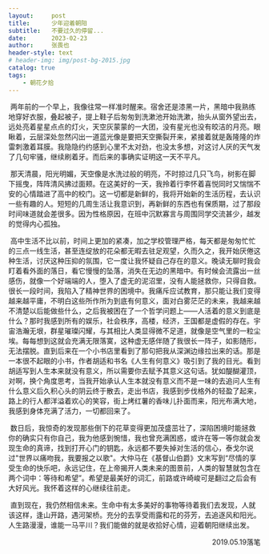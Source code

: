 ```yaml
---
layout:     post
title:      少年迎着朝阳
subtitle:   不要过久的停留...
date:       2023-02-23 
author:     张畏也
header-style: text
# header-img: img/post-bg-2015.jpg 
catalog: true
tags:
    - 朝花夕拾
---
```


​	​	两年前的一个早上，我像往常一样准时醒来。宿舍还是漆黑一片，黑暗中我熟练地穿好衣服，叠起被子，提上鞋子后匆匆到洗漱池开始洗漱，抬头从窗外望出去，远处亮着星星点点的灯火，天空灰蒙蒙的一大团，没有星光也没有皎洁的月亮。眼瞅着，云层深处忽然闪出一道蓝光像是要把天空撕裂开来，紧接着就是轰隆隆的炸雷刺激着耳膜。我隐隐约约感到心里不太对劲，也没太多想，对这讨人厌的天气发了几句牢骚，继续刷着牙。而后来的事确实证明这一天不平凡。

​	​	那天清晨，阳光明媚，天空像是水洗过般的明亮，不时掠过几只飞鸟，树影在脚下摇曳，阵阵清风拂过面颊。在这美好的一天，我拎着行李怀着喜悦同时又惴惴不安的心情踏进了高中的校门。这一切都是新鲜的，我将开始新的生活历程，去认识一些有趣的人。短短的几周生活让我意识到，再新鲜的东西也有保质期，过了那段时间味道就会差很多。因为性格原因，在班中沉默寡言与周围同学交流甚少，越发的觉得内心孤独。

​	​	高中生活不比以前，时间上更加的紧凑，加之学校管理严格，每天都是匆匆忙忙的三点一线生活，甚至连绽放的花朵都无暇去驻足观望，久而久之，我开始厌倦这种生活，讨厌这种压抑的氛围，它一度让我怀疑自己存在的意义。晚读无聊时我会盯着看外面的落日，看它慢慢的坠落，消失在无边的黑暗中。有时候会流露出一丝感伤，就像一个好端端的人，堕入了虚无的泥沼里，没有人能拯救你，只得自救。很长一段时间，我陷入了精神世界的困境中。我痛斥应试教育，那只能让我们变得越来越平庸，不明白这些所作所为到底有何意义，面对白雾茫茫的未来，我越来越不清楚以后能做些什么，之后我被困在了一个哲学问题上——人活着的意义到底是什么？那时我感到所有的娱乐，社会秩序，高楼，经济，王国都是虚假的存在。宇宙浩瀚无垠，群星璀璨闪耀，与其相比人类显得微不足道，就像是空气里的一粒尘埃。每每想到这就会充满无限落寞，这种虚无感伴随了我很长一阵子，如影随形，无法摆脱。直到后来在一个小书店里看到了那句把我从深渊边缘拉出来的话。那是一本很不起眼的小书，作者胡适和书名《人生有何意义》吸引到了我的目光。看到胡适写到人生本来就没有意义，所以需要你去赋予其意义这句话。犹如醍醐灌顶，对啊，换个角度思考，当我开始承认人生本就没有意义而不是一味的去追问人生有什么意义后久积心头的阴云终于散去，走出书店，我感到步伐格外的轻盈了起来，路上的行人都洋溢着欢心的笑容，街上烤红薯的香味儿扑面而来，阳光布满大地，我感到身体充满了活力，一切都回来了。

​	​	数日后，我惊奇的发现那些倒下的花草变得更加茂盛茁壮了，深陷困境时能拯救你的确实只有你自己，我为他感到惋惜，我也曾充满困惑，或许在等一等你就会发现生命的真谛，找到打开心门的钥匙，永远都不要失掉对生活的信心，泰戈尔说过"世界以痛吻我，我要报之以歌"。大仲马在《基督山伯爵》文末写到“尽情的享受生命的快乐吧，永远记住，在上帝揭开人类未来的图景前，人类的智慧就包含在两个词中：等待和希望”。希望是最美好的词汇，前路或许崎峻可是翻过之后会有大好风光。我怀着这样的心继续往前走。

​	​	直到现在，我仍然相信未来。生命中有太多美好的事物等待着我们去发现，人就该这样，逢山开路，遇河架桥。充分的去享受雨露和花的芬芳，去追逐风和阳光。人生路漫漫，谁能一马平川？我们能做的就是收拾好心情，迎着朝阳继续出发。



<p align="right">2019.05.19落笔</p>